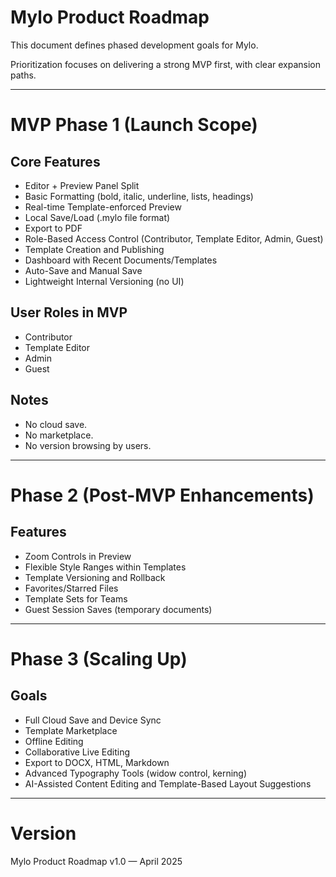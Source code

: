 # Mylo Product Roadmap

This document defines phased development goals for Mylo.

Prioritization focuses on delivering a strong MVP first, with clear expansion paths.

---

# MVP Phase 1 (Launch Scope)

## Core Features
- Editor + Preview Panel Split
- Basic Formatting (bold, italic, underline, lists, headings)
- Real-time Template-enforced Preview
- Local Save/Load (.mylo file format)
- Export to PDF
- Role-Based Access Control (Contributor, Template Editor, Admin, Guest)
- Template Creation and Publishing
- Dashboard with Recent Documents/Templates
- Auto-Save and Manual Save
- Lightweight Internal Versioning (no UI)

## User Roles in MVP
- Contributor
- Template Editor
- Admin
- Guest

## Notes
- No cloud save.
- No marketplace.
- No version browsing by users.

---

# Phase 2 (Post-MVP Enhancements)

## Features
- Zoom Controls in Preview
- Flexible Style Ranges within Templates
- Template Versioning and Rollback
- Favorites/Starred Files
- Template Sets for Teams
- Guest Session Saves (temporary documents)

---

# Phase 3 (Scaling Up)

## Goals
- Full Cloud Save and Device Sync
- Template Marketplace
- Offline Editing
- Collaborative Live Editing
- Export to DOCX, HTML, Markdown
- Advanced Typography Tools (widow control, kerning)
- AI-Assisted Content Editing and Template-Based Layout Suggestions

---

# Version

Mylo Product Roadmap v1.0 — April 2025
